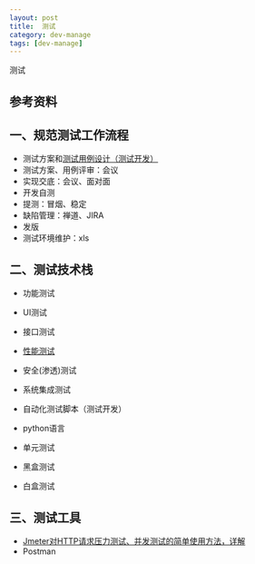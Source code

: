 ```yaml
---
layout: post
title:  测试
category: dev-manage
tags: [dev-manage]
---
```


测试

## 参考资料

## 一、规范测试工作流程
- 测试方案和[测试用例设计（测试开发）](https://blog.csdn.net/m0_37618247/article/details/82149367)
- 测试方案、用例评审：会议
- 实现交底：会议、面对面
- 开发自测
- 提测：冒烟、稳定
- 缺陷管理：禅道、JIRA
- 发版
- 测试环境维护：xls

## 二、测试技术栈
- 功能测试
- UI测试
- 接口测试
- [性能测试](https://www.cnblogs.com/fnng/archive/2012/08/17/2644878.html)
- 安全(渗透)测试
- 系统集成测试
- 自动化测试脚本（测试开发）
- python语言


- 单元测试
- 黑盒测试
- 白盒测试

## 三、测试工具
- [Jmeter对HTTP请求压力测试、并发测试的简单使用方法，详解](https://blog.csdn.net/zwc2xm/article/details/78854208)
- Postman





